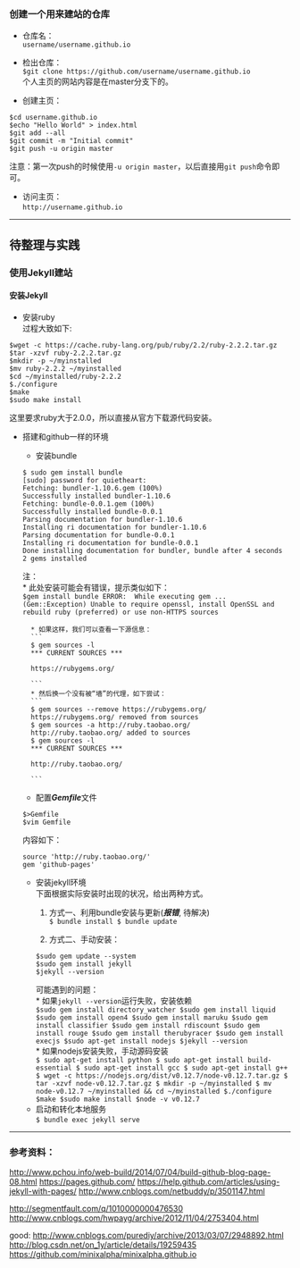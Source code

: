 #
### 创建一个用来建站的仓库  
+ 仓库名：  
`username/username.github.io`

+ 检出仓库：  
`$git clone https://github.com/username/username.github.io`  
个人主页的网站内容是在master分支下的。

+ 创建主页：  
```
$cd username.github.io
$echo "Hello World" > index.html
$git add --all
$git commit -m "Initial commit"
$git push -u origin master
```
注意：第一次push的时候使用`-u origin master`，以后直接用`git push`命令即可。

+ 访问主页：  
`http://username.github.io`

---
## 待整理与实践
### 使用Jekyll建站
#### 安装Jekyll
+ 安装ruby  
过程大致如下:
```
$wget -c https://cache.ruby-lang.org/pub/ruby/2.2/ruby-2.2.2.tar.gz
$tar -xzvf ruby-2.2.2.tar.gz
$mkdir -p ~/myinstalled
$mv ruby-2.2.2 ~/myinstalled
$cd ~/myinstalled/ruby-2.2.2
$./configure
$make
$sudo make install
```  
这里要求ruby大于2.0.0，所以直接从官方下载源代码安装。

+ 搭建和github一样的环境  
	- 安装bundle  
	```
    $ sudo gem install bundle
    [sudo] password for quietheart:
    Fetching: bundler-1.10.6.gem (100%)
    Successfully installed bundler-1.10.6
    Fetching: bundle-0.0.1.gem (100%)
    Successfully installed bundle-0.0.1
    Parsing documentation for bundler-1.10.6
    Installing ri documentation for bundler-1.10.6
    Parsing documentation for bundle-0.0.1
    Installing ri documentation for bundle-0.0.1
    Done installing documentation for bundler, bundle after 4 seconds
    2 gems installed
	```  
	注：  
		* 此处安装可能会有错误，提示类似如下：  
		```
        $gem install bundle
        ERROR:  While executing gem ... (Gem::Exception)
        Unable to require openssl, install OpenSSL and rebuild ruby (preferred) or use non-HTTPS sources
		```

		* 如果这样，我们可以查看一下源信息：  
		```
		$ gem sources -l
		*** CURRENT SOURCES ***

		https://rubygems.org/

 		```
		* 然后换一个没有被“墙”的代理，如下尝试：  
		```
		$ gem sources --remove https://rubygems.org/
		https://rubygems.org/ removed from sources
		$ gem sources -a http://ruby.taobao.org/
		http://ruby.taobao.org/ added to sources
		$ gem sources -l
		*** CURRENT SOURCES ***

		http://ruby.taobao.org/

		```

	- 配置***Gemfile***文件  
	```
	$>Gemfile
	$vim Gemfile
	```
	内容如下：
	```
	source 'http://ruby.taobao.org/'
	gem 'github-pages'
	```
	- 安装jekyll环境  
	下面根据实际安装时出现的状况，给出两种方式。  
        1. 方式一、利用bundle安装与更新(***报错***, 待解决)  
          ```
          $ bundle install
          $ bundle update
          ```

        2. 方式二、手动安装：  
        ```
        $sudo gem update --system
        $sudo gem install jekyll
        $jekyll --version
        ```  
        可能遇到的问题：  
            * 如果`jekyll --version`运行失败，安装依赖  
            ```
            $sudo gem install directory_watcher
            $sudo gem install liquid
            $sudo gem install open4
            $sudo gem install maruku
            $sudo gem install classifier
            $sudo gem install rdiscount
            $sudo gem install rouge
            $sudo gem install therubyracer
            $sudo gem install execjs
            $sudo apt-get install nodejs
            $jekyll --version
            ```  
            * 如果nodejs安装失败，手动源码安装  
            ```
            $ sudo apt-get install python
            $ sudo apt-get install build-essential
            $ sudo apt-get install gcc
            $ sudo apt-get install g++
            $ wget -c https://nodejs.org/dist/v0.12.7/node-v0.12.7.tar.gz
            $ tar -xzvf node-v0.12.7.tar.gz
            $ mkdir -p ~/myinstalled
            $ mv node-v0.12.7 ~/myinstalled && cd ~/myinstalled
            $./configure
            $make
            $sudo make install
            $node -v
            v0.12.7
            ```
	- 启动和转化本地服务  
	`$ bundle exec jekyll serve`

___
### 参考资料：
http://www.pchou.info/web-build/2014/07/04/build-github-blog-page-08.html
https://pages.github.com/
https://help.github.com/articles/using-jekyll-with-pages/
http://www.cnblogs.com/netbuddy/p/3501147.html


http://segmentfault.com/q/1010000000476530
http://www.cnblogs.com/hwpayg/archive/2012/11/04/2753404.html

good:
http://www.cnblogs.com/purediy/archive/2013/03/07/2948892.html
http://blog.csdn.net/on_1y/article/details/19259435
https://github.com/minixalpha/minixalpha.github.io
